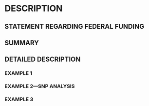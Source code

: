 # DESCRIPTION

## STATEMENT REGARDING FEDERAL FUNDING

## SUMMARY

## DETAILED DESCRIPTION

### EXAMPLE 1

### EXAMPLE 2—SNP ANALYSIS

### EXAMPLE 3

